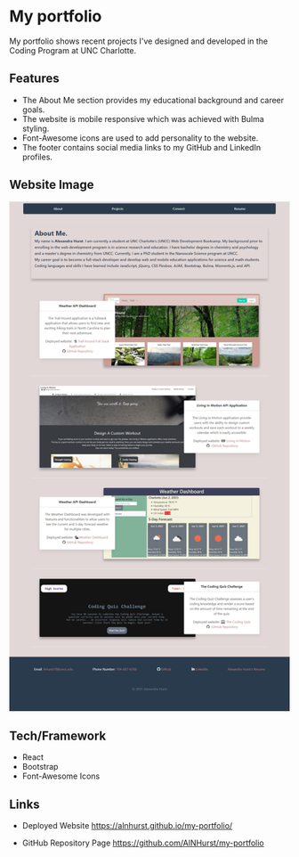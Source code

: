 # My portfolio
My portfolio shows recent projects I've designed and developed in the Coding Program at UNC Charlotte. 

## Features
* The About Me section provides my educational background and career goals.
* The website is mobile responsive which was achieved with Bulma styling.
* Font-Awesome icons are used to add personality to the website. 
* The footer contains social media links to my GitHub and LinkedIn profiles.  

## Website Image

![My Portfolio Image](https://github.com/AlNHurst/my-portfolio/blob/main/images/portfolio-website.png)

## Tech/Framework

* React
* Bootstrap
* Font-Awesome Icons

## Links
* Deployed Website
https://alnhurst.github.io/my-portfolio/

* GitHub Repository Page
https://github.com/AlNHurst/my-portfolio
